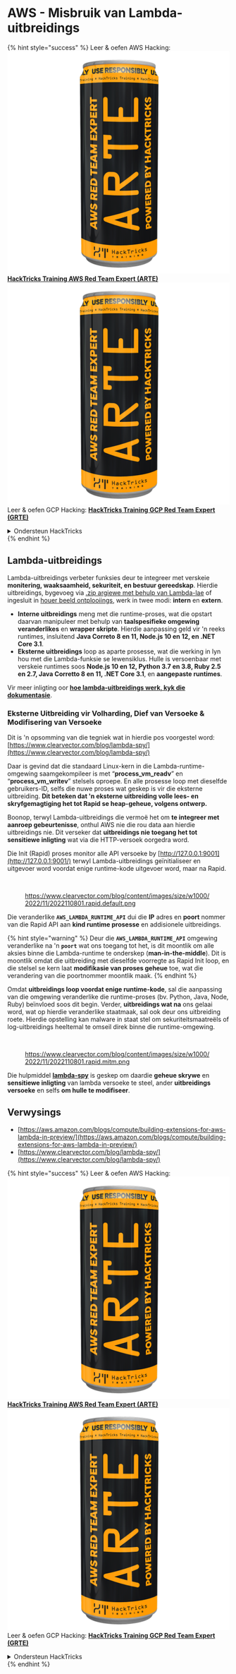 # AWS - Misbruik van Lambda-uitbreidings

{% hint style="success" %}
Leer & oefen AWS Hacking:<img src="../../../../.gitbook/assets/image (1) (1) (1).png" alt="" data-size="line">[**HackTricks Training AWS Red Team Expert (ARTE)**](https://training.hacktricks.xyz/courses/arte)<img src="../../../../.gitbook/assets/image (1) (1) (1).png" alt="" data-size="line">\
Leer & oefen GCP Hacking: <img src="../../../../.gitbook/assets/image (2).png" alt="" data-size="line">[**HackTricks Training GCP Red Team Expert (GRTE)**<img src="../../../../.gitbook/assets/image (2).png" alt="" data-size="line">](https://training.hacktricks.xyz/courses/grte)

<details>

<summary>Ondersteun HackTricks</summary>

* Kyk na die [**subskripsieplanne**](https://github.com/sponsors/carlospolop)!
* **Sluit aan by die** 💬 [**Discord-groep**](https://discord.gg/hRep4RUj7f) of die [**telegram-groep**](https://t.me/peass) of **volg** ons op **Twitter** 🐦 [**@hacktricks\_live**](https://twitter.com/hacktricks_live)**.**
* **Deel hacking truuks deur PR's in te dien na die** [**HackTricks**](https://github.com/carlospolop/hacktricks) en [**HackTricks Cloud**](https://github.com/carlospolop/hacktricks-cloud) github repos.

</details>
{% endhint %}

## Lambda-uitbreidings

Lambda-uitbreidings verbeter funksies deur te integreer met verskeie **monitering, waaksaamheid, sekuriteit, en bestuur gereedskap**. Hierdie uitbreidings, bygevoeg via [.zip argiewe met behulp van Lambda-lae](https://docs.aws.amazon.com/lambda/latest/dg/configuration-layers.html) of ingesluit in [houer beeld ontplooiings](https://aws.amazon.com/blogs/compute/working-with-lambda-layers-and-extensions-in-container-images/), werk in twee modi: **intern** en **extern**.

* **Interne uitbreidings** meng met die runtime-proses, wat die opstart daarvan manipuleer met behulp van **taalspesifieke omgewing veranderlikes** en **wrapper skripte**. Hierdie aanpassing geld vir 'n reeks runtimes, insluitend **Java Correto 8 en 11, Node.js 10 en 12, en .NET Core 3.1**.
* **Eksterne uitbreidings** loop as aparte prosesse, wat die werking in lyn hou met die Lambda-funksie se lewensiklus. Hulle is versoenbaar met verskeie runtimes soos **Node.js 10 en 12, Python 3.7 en 3.8, Ruby 2.5 en 2.7, Java Corretto 8 en 11, .NET Core 3.1**, en **aangepaste runtimes**.

Vir meer inligting oor [**hoe lambda-uitbreidings werk, kyk die dokumentasie**](https://docs.aws.amazon.com/lambda/latest/dg/runtimes-extensions-api.html).

### Eksterne Uitbreiding vir Volharding, Dief van Versoeke & Modifisering van Versoeke

Dit is 'n opsomming van die tegniek wat in hierdie pos voorgestel word: [https://www.clearvector.com/blog/lambda-spy/](https://www.clearvector.com/blog/lambda-spy/)

Daar is gevind dat die standaard Linux-kern in die Lambda-runtime-omgewing saamgekompileer is met “**process\_vm\_readv**” en “**process\_vm\_writev**” stelsels oproepe. En alle prosesse loop met dieselfde gebruikers-ID, selfs die nuwe proses wat geskep is vir die eksterne uitbreiding. **Dit beteken dat 'n eksterne uitbreiding volle lees- en skryfgemagtiging het tot Rapid se heap-geheue, volgens ontwerp.**

Boonop, terwyl Lambda-uitbreidings die vermoë het om **te integreer met aanroep gebeurtenisse**, onthul AWS nie die rou data aan hierdie uitbreidings nie. Dit verseker dat **uitbreidings nie toegang het tot sensitiewe inligting** wat via die HTTP-versoek oorgedra word.

Die Init (Rapid) proses monitor alle API versoeke by [http://127.0.0.1:9001](http://127.0.0.1:9001/) terwyl Lambda-uitbreidings geïnitialiseer en uitgevoer word voordat enige runtime-kode uitgevoer word, maar na Rapid.

<figure><img src="../../../../.gitbook/assets/image (254).png" alt=""><figcaption><p><a href="https://www.clearvector.com/blog/content/images/size/w1000/2022/11/2022110801.rapid.default.png">https://www.clearvector.com/blog/content/images/size/w1000/2022/11/2022110801.rapid.default.png</a></p></figcaption></figure>

Die veranderlike **`AWS_LAMBDA_RUNTIME_API`** dui die **IP** adres en **poort** nommer van die Rapid API aan **kind runtime prosesse** en addisionele uitbreidings.

{% hint style="warning" %}
Deur die **`AWS_LAMBDA_RUNTIME_API`** omgewing veranderlike na 'n **`poort`** wat ons toegang tot het, is dit moontlik om alle aksies binne die Lambda-runtime te onderskep (**man-in-the-middle**). Dit is moontlik omdat die uitbreiding met dieselfde voorregte as Rapid Init loop, en die stelsel se kern laat **modifikasie van proses geheue** toe, wat die verandering van die poortnommer moontlik maak.
{% endhint %}

Omdat **uitbreidings loop voordat enige runtime-kode**, sal die aanpassing van die omgewing veranderlike die runtime-proses (bv. Python, Java, Node, Ruby) beïnvloed soos dit begin. Verder, **uitbreidings wat na** ons gelaai word, wat op hierdie veranderlike staatmaak, sal ook deur ons uitbreiding roete. Hierdie opstelling kan malware in staat stel om sekuriteitsmaatreëls of log-uitbreidings heeltemal te omseil direk binne die runtime-omgewing.

<figure><img src="../../../../.gitbook/assets/image (267).png" alt=""><figcaption><p><a href="https://www.clearvector.com/blog/content/images/size/w1000/2022/11/2022110801.rapid.mitm.png">https://www.clearvector.com/blog/content/images/size/w1000/2022/11/2022110801.rapid.mitm.png</a></p></figcaption></figure>

Die hulpmiddel [**lambda-spy**](https://github.com/clearvector/lambda-spy) is geskep om daardie **geheue skrywe** en **sensitiewe inligting** van lambda versoeke te steel, ander **uitbreidings** **versoeke** en selfs **om hulle te modifiseer**.

## Verwysings

* [https://aws.amazon.com/blogs/compute/building-extensions-for-aws-lambda-in-preview/](https://aws.amazon.com/blogs/compute/building-extensions-for-aws-lambda-in-preview/)
* [https://www.clearvector.com/blog/lambda-spy/](https://www.clearvector.com/blog/lambda-spy/)

{% hint style="success" %}
Leer & oefen AWS Hacking:<img src="../../../../.gitbook/assets/image (1) (1) (1).png" alt="" data-size="line">[**HackTricks Training AWS Red Team Expert (ARTE)**](https://training.hacktricks.xyz/courses/arte)<img src="../../../../.gitbook/assets/image (1) (1) (1).png" alt="" data-size="line">\
Leer & oefen GCP Hacking: <img src="../../../../.gitbook/assets/image (2).png" alt="" data-size="line">[**HackTricks Training GCP Red Team Expert (GRTE)**<img src="../../../../.gitbook/assets/image (2).png" alt="" data-size="line">](https://training.hacktricks.xyz/courses/grte)

<details>

<summary>Ondersteun HackTricks</summary>

* Kyk na die [**subskripsieplanne**](https://github.com/sponsors/carlospolop)!
* **Sluit aan by die** 💬 [**Discord-groep**](https://discord.gg/hRep4RUj7f) of die [**telegram-groep**](https://t.me/peass) of **volg** ons op **Twitter** 🐦 [**@hacktricks\_live**](https://twitter.com/hacktricks_live)**.**
* **Deel hacking truuks deur PR's in te dien na die** [**HackTricks**](https://github.com/carlospolop/hacktricks) en [**HackTricks Cloud**](https://github.com/carlospolop/hacktricks-cloud) github repos.

</details>
{% endhint %}
